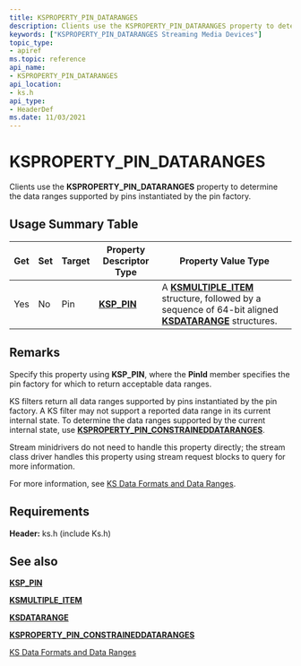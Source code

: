 ```yaml
---
title: KSPROPERTY_PIN_DATARANGES
description: Clients use the KSPROPERTY_PIN_DATARANGES property to determine the data ranges supported by pins instantiated by the pin factory.
keywords: ["KSPROPERTY_PIN_DATARANGES Streaming Media Devices"]
topic_type:
- apiref
ms.topic: reference
api_name:
- KSPROPERTY_PIN_DATARANGES
api_location:
- ks.h
api_type:
- HeaderDef
ms.date: 11/03/2021
---
```


# KSPROPERTY_PIN_DATARANGES

Clients use the **KSPROPERTY_PIN_DATARANGES** property to determine the data ranges supported by pins instantiated by the pin factory.

## Usage Summary Table

| Get | Set | Target | Property Descriptor Type | Property Value Type |
|--|--|--|--|--|
| Yes | No | Pin | [**KSP_PIN**](/windows-hardware/drivers/ddi/ks/ns-ks-ksp_pin) | A [**KSMULTIPLE_ITEM**](/windows-hardware/drivers/ddi/ks/ns-ks-ksmultiple_item) structure, followed by a sequence of 64-bit aligned [**KSDATARANGE**](/previous-versions/ff561658(v=vs.85)) structures. |

## Remarks

Specify this property using **KSP_PIN**, where the **PinId** member specifies the pin factory for which to return acceptable data ranges.

KS filters return all data ranges supported by pins instantiated by the pin factory. A KS filter may not support a reported data range in its current internal state. To determine the data ranges supported by the current internal state, use [**KSPROPERTY_PIN_CONSTRAINEDDATARANGES**](ksproperty-pin-constraineddataranges.md).

Stream minidrivers do not need to handle this property directly; the stream class driver handles this property using stream request blocks to query for more information.

For more information, see [KS Data Formats and Data Ranges](ks-data-formats-and-data-ranges.md).

## Requirements

**Header:** ks.h (include Ks.h)

## See also

[**KSP_PIN**](/windows-hardware/drivers/ddi/ks/ns-ks-ksp_pin)

[**KSMULTIPLE_ITEM**](/windows-hardware/drivers/ddi/ks/ns-ks-ksmultiple_item)

[**KSDATARANGE**](/previous-versions/ff561658(v=vs.85))

[**KSPROPERTY_PIN_CONSTRAINEDDATARANGES**](ksproperty-pin-constraineddataranges.md)

[KS Data Formats and Data Ranges](ks-data-formats-and-data-ranges.md)
